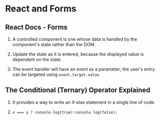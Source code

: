 # React and Forms

## React Docs - Forms

1. A controlled component is one whose data is handled by the component's state rather than the DOM.

2. Update the state as it is entered, because the displayed value is dependent on the state.

3. The event handler will have an event as a parameter; the user's entry can be targeted using `event.target.value`.

## The Conditional (Ternary) Operator Explained

1. It provides a way to write an if-else statement in a single line of code.

2. `x === y ? console.log(true):console.log(false);`

